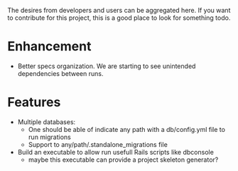 The desires from developers and users can be aggregated here. If you want to
contribute for this project, this is a good place to look for something todo.

Enhancement
===========
 - Better specs organization. We are starting to see unintended dependencies
   between runs.

Features
========
* Multiple databases:
  - One should be able of indicate any path with a db/config.yml file to run
    migrations
  - Support to any/path/.standalone_migrations file
* Build an executable to allow run usefull Rails scripts like dbconsole
  - maybe this executable can provide a project skeleton generator?
